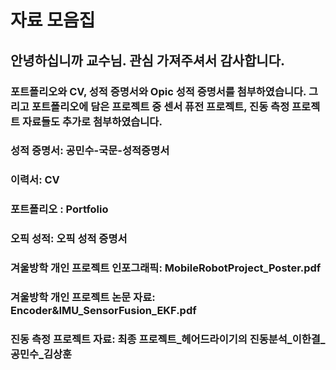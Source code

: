 # 자료 모음집
## 안녕하십니까 교수님. 관심 가져주셔서 감사합니다.
###  포트폴리오와 CV, 성적 증명서와 Opic 성적 증명서를 첨부하였습니다. 그리고 포트폴리오에 담은 프로젝트 중 센서 퓨전 프로젝트, 진동 측정 프로젝트 자료들도 추가로 첨부하였습니다.
### 성적 증명서: 공민수-국문-성적증명서
### 이력서: CV
### 포트폴리오 : Portfolio
### 오픽 성적: 오픽 성적 증명서
### 겨울방학 개인 프로젝트 인포그래픽: MobileRobotProject_Poster.pdf
### 겨울방학 개인 프로젝트 논문 자료: Encoder&IMU_SensorFusion_EKF.pdf
### 진동 측정 프로젝트 자료: 최종 프로젝트_헤어드라이기의 진동분석_이한결_공민수_김상훈
